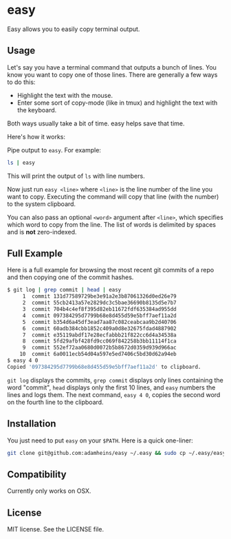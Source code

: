 # easy
Easy allows you to easily copy terminal output.

## Usage
Let's say you have a terminal command that outputs a bunch of lines. You know
you want to copy one of those lines. There are generally a few ways to do this:
* Highlight the text with the mouse.
* Enter some sort of copy-mode (like in tmux) and highlight the text with the
  keyboard.

Both ways usually take a bit of time. easy helps save that time.

Here's how it works:

Pipe output to `easy`. For example:
```bash
ls | easy
```
This will print the output of `ls` with line numbers.

Now just run `easy <line>` where `<line>` is the line number of the line you
want to copy. Executing the command will copy that line (with the number) to
the system clipboard.

You can also pass an optional `<word>` argument after `<line>`, which specifies
which word to copy from the line. The list of words is delimited by spaces and
is __not__ zero-indexed.

## Full Example
Here is a full example for browsing the most recent git commits of a repo and
then copying one of the commit hashes.
```bash
$ git log | grep commit | head | easy
     1  commit 131d77589729be3e91a2e3b87061326d0ed26e79
     2  commit 55cb2413a57e2829dc3c5bae36690b8135d5e7b7
     3  commit 704b4c4ef8f395d82eb11672fdf635384ad955dd
     4  commit 097384295d7799b68e8d455d59e5bff7aef11a2d
     5  commit b354d6a45df3ead7aa87c082ceabcaa9b2d40706
     6  commit 60adb384cbb1852c409a0d8e32675fdad4887902
     7  commit e35119abdf17e28ecfabbb21f822cc6d4a34538a
     8  commit 5fd29afbf428fd9cc069f842258b3bb11114f1ca
     9  commit 552ef72aa0680d0072b5b8672d0359d939d966ac
    10  commit 6a0011ecb54d04a597e5ed7406c5bd30d62a94eb
$ easy 4 0
Copied '097384295d7799b68e8d455d59e5bff7aef11a2d' to clipboard.
```

`git log` displays the commits, `grep commit` displays only lines containing
the word "commit", `head` displays only the first 10 lines, and `easy` numbers
the lines and logs them. The next command, `easy 4 0`, copies the second word
on the fourth line to the clipboard.

## Installation
You just need to put `easy` on your `$PATH`. Here is a quick one-liner:
```bash
git clone git@github.com:adamheins/easy ~/.easy && sudo cp ~/.easy/easy /usr/local/bin
```

## Compatibility
Currently only works on OSX.

## License
MIT license. See the LICENSE file.
